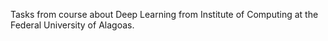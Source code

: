 Tasks from course about Deep Learning from Institute of Computing at the Federal University of Alagoas.
